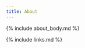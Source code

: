 ```yaml
---
title: About
---
```

<!--- about_body.md is found in the _includes dir -->
{% include about_body.md %}

{% include links.md %}

